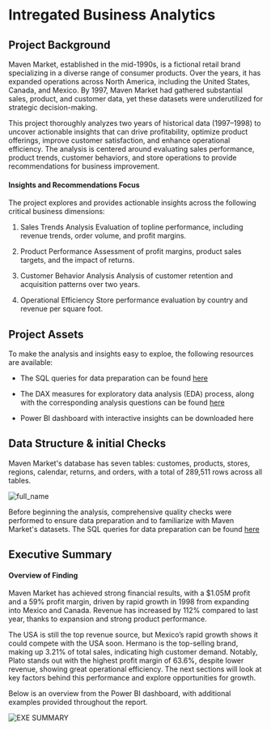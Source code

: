 # Intregated Business Analytics

## Project Background
Maven Market, established in the mid-1990s, is a fictional retail brand specializing in a diverse range of consumer products. Over the years, it has expanded operations across North America, including the United States, Canada, and Mexico. By 1997, Maven Market had gathered substantial sales, product, and customer data, yet these datasets were underutilized for strategic decision-making.

This project thoroughly analyzes two years of historical data (1997–1998) to uncover actionable insights that can drive profitability, optimize product offerings, improve customer satisfaction, and enhance operational efficiency. The analysis is centered around evaluating sales performance, product trends, customer behaviors, and store operations to provide recommendations for business improvement.

#### Insights and Recommendations Focus
The project explores and provides actionable insights across the following critical business dimensions:

1. Sales Trends Analysis
Evaluation of topline performance, including revenue trends, order volume, and profit margins.

2. Product Performance
Assessment of profit margins, product sales targets, and the impact of returns.

3. Customer Behavior Analysis
Analysis of customer retention and acquisition patterns over two years.

4. Operational Efficiency
Store performance evaluation by country and revenue per square foot.


## Project Assets
To make the analysis and insights easy to exploe, the following resources are available:

- The SQL queries for data preparation can be found [here](https://mramadhankesapi.github.io/SQL-Queries-for-for-Rama-Kesa-Portfolio/)

- The DAX measures for exploratory data analysis (EDA) process, along with the corresponding analysis questions can be found [here](https://mramadhankesapi.github.io/DAX-Measures-for-Rama-Kesa-Portfolio/)

- Power BI dashboard with interactive insights can be downloaded here


## Data Structure & initial Checks
Maven Market's database has seven tables: customes, products, stores, regions, calendar, returns, and orders, with a total of 289,511 rows across all tables.

![full_name](https://github.com/user-attachments/assets/5918f224-027c-44de-8bc9-a2f46f588e7a)

Before beginning the analysis, comprehensive quality checks were performed to ensure data preparation and to familiarize with Maven Market's datasets. The SQL queries for data preparation can be found [here](https://mramadhankesapi.github.io/SQL-Queries-for-for-Rama-Kesa-Portfolio/)


## Executive Summary
#### Overview of Finding
Maven Market has achieved strong financial results, with a $1.05M profit and a 59% profit margin, driven by rapid growth in 1998 from expanding into Mexico and Canada. Revenue has increased by 112% compared to last year, thanks to expansion and strong product performance.

The USA is still the top revenue source, but Mexico’s rapid growth shows it could compete with the USA soon. Hermano is the top-selling brand, making up 3.21% of total sales, indicating high customer demand. Notably, Plato stands out with the highest profit margin of 63.6%, despite lower revenue, showing great operational efficiency. The next sections will look at key factors behind this performance and explore opportunities for growth.

Below is an overview from the Power BI dashboard, with additional examples provided throughout the report.

![EXE SUMMARY](https://github.com/user-attachments/assets/bd0dd2bb-cf1f-4b63-a099-699ba282fc71)


